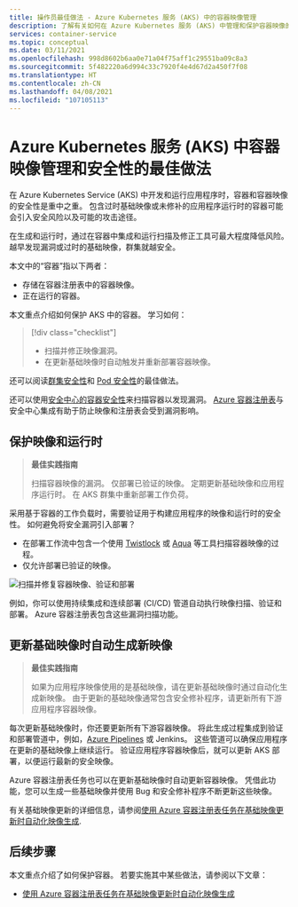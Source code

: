 ```yaml
---
title: 操作员最佳做法 - Azure Kubernetes 服务 (AKS) 中的容器映像管理
description: 了解有关如何在 Azure Kubernetes 服务 (AKS) 中管理和保护容器映像的群集操作员最佳做法
services: container-service
ms.topic: conceptual
ms.date: 03/11/2021
ms.openlocfilehash: 998d8602b6aa0e71a04f75aff1c29551ba09c8a3
ms.sourcegitcommit: 5f482220a6d994c33c7920f4e4d67d2a450f7f08
ms.translationtype: HT
ms.contentlocale: zh-CN
ms.lasthandoff: 04/08/2021
ms.locfileid: "107105113"
---
```

# <a name="best-practices-for-container-image-management-and-security-in-azure-kubernetes-service-aks"></a>Azure Kubernetes 服务 (AKS) 中容器映像管理和安全性的最佳做法

在 Azure Kubernetes Service (AKS) 中开发和运行应用程序时，容器和容器映像的安全性是重中之重。 包含过时基础映像或未修补的应用程序运行时的容器可能会引入安全风险以及可能的攻击途径。 

在生成和运行时，通过在容器中集成和运行扫描及修正工具可最大程度降低风险。 越早发现漏洞或过时的基础映像，群集就越安全。 

本文中的“容器”指以下两者：
* 存储在容器注册表中的容器映像。
* 正在运行的容器。

本文重点介绍如何保护 AKS 中的容器。 学习如何：

> [!div class="checklist"]
> * 扫描并修正映像漏洞。
> * 在更新基础映像时自动触发并重新部署容器映像。

还可以阅读[群集安全性][best-practices-cluster-security]和 [Pod 安全性][best-practices-pod-security]的最佳做法。

还可以使用[安全中心的容器安全性][security-center-containers]来扫描容器以发现漏洞。 [Azure 容器注册表][security-center-acr]与安全中心集成有助于防止映像和注册表会受到漏洞影响。

## <a name="secure-the-images-and-run-time"></a>保护映像和运行时

> **最佳实践指南** 
>
> 扫描容器映像的漏洞。 仅部署已验证的映像。 定期更新基础映像和应用程序运行时。 在 AKS 群集中重新部署工作负荷。

采用基于容器的工作负载时，需要验证用于构建应用程序的映像和运行时的安全性。 如何避免将安全漏洞引入部署？ 
* 在部署工作流中包含一个使用 [Twistlock][twistlock] 或 [Aqua][aqua] 等工具扫描容器映像的过程。
* 仅允许部署已验证的映像。

![扫描并修复容器映像、验证和部署](media/operator-best-practices-container-security/scan-container-images-simplified.png)

例如，你可以使用持续集成和连续部署 (CI/CD) 管道自动执行映像扫描、验证和部署。 Azure 容器注册表包含这些漏洞扫描功能。

## <a name="automatically-build-new-images-on-base-image-update"></a>更新基础映像时自动生成新映像

> **最佳实践指南** 
>
> 如果为应用程序映像使用的是基础映像，请在更新基础映像时通过自动化生成新映像。 由于更新的基础映像通常包含安全修补程序，请更新所有下游应用程序容器映像。

每次更新基础映像时，你还要更新所有下游容器映像。 将此生成过程集成到验证和部署管道中，例如，[Azure Pipelines][azure-pipelines] 或 Jenkins。 这些管道可以确保应用程序在更新的基础映像上继续运行。 验证应用程序容器映像后，就可以更新 AKS 部署，以便运行最新的安全映像。

Azure 容器注册表任务也可以在更新基础映像时自动更新容器映像。 凭借此功能，您可以生成一些基础映像并使用 Bug 和安全修补程序不断更新这些映像。

有关基础映像更新的详细信息，请参阅[使用 Azure 容器注册表任务在基础映像更新时自动化映像生成][acr-base-image-update].

## <a name="next-steps"></a>后续步骤

本文重点介绍了如何保护容器。 若要实施其中某些做法，请参阅以下文章：

* [使用 Azure 容器注册表任务在基础映像更新时自动化映像生成][acr-base-image-update]

<!-- EXTERNAL LINKS -->
[azure-pipelines]: /azure/devops/pipelines/
[twistlock]: https://www.twistlock.com/
[aqua]: https://www.aquasec.com/

<!-- INTERNAL LINKS -->
[best-practices-cluster-security]: operator-best-practices-cluster-security.md
[best-practices-pod-security]: developer-best-practices-pod-security.md
[acr-base-image-update]: ../container-registry/container-registry-tutorial-base-image-update.md
[security-center-containers]: ../security-center/container-security.md
[security-center-acr]: ../security-center/defender-for-container-registries-introduction.md